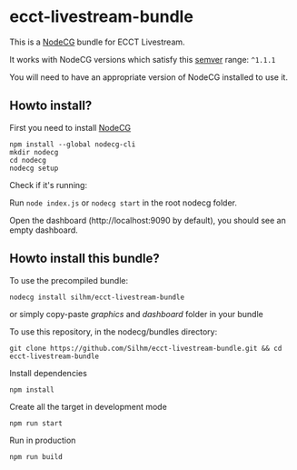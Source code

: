 # ecct-livestream-bundle
This is a [NodeCG](http://github.com/nodecg/nodecg) bundle for ECCT Livestream.

It works with NodeCG versions which satisfy this [semver](https://docs.npmjs.com/getting-started/semantic-versioning) range: `^1.1.1`

You will need to have an appropriate version of NodeCG installed to use it.


## Howto install?

First you need to install [NodeCG](http://github.com/nodecg/nodecg) 
```
npm install --global nodecg-cli
mkdir nodecg
cd nodecg
nodecg setup
```

Check if it's running:

Run `node index.js` or `nodecg start` in the root nodecg folder.

Open the dashboard (http://localhost:9090 by default), you should see an empty dashboard.


## Howto install this bundle?

To use the precompiled bundle:

`nodecg install silhm/ecct-livestream-bundle`

or simply copy-paste *graphics* and *dashboard* folder in your bundle

To use this repository, in the nodecg/bundles directory:

`git clone https://github.com/Silhm/ecct-livestream-bundle.git && cd ecct-livestream-bundle`

Install dependencies

`npm install`

Create all the target in development mode

`npm run start`

Run in production

`npm run build`

